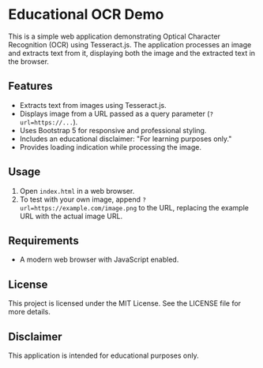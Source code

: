 # Educational OCR Demo

This is a simple web application demonstrating Optical Character Recognition (OCR) using Tesseract.js. The application processes an image and extracts text from it, displaying both the image and the extracted text in the browser.

## Features

- Extracts text from images using Tesseract.js.
- Displays image from a URL passed as a query parameter (`?url=https://...`).
- Uses Bootstrap 5 for responsive and professional styling.
- Includes an educational disclaimer: "For learning purposes only."
- Provides loading indication while processing the image.

## Usage

1. Open `index.html` in a web browser.
2. To test with your own image, append `?url=https://example.com/image.png` to the URL, replacing the example URL with the actual image URL.

## Requirements

- A modern web browser with JavaScript enabled.

## License

This project is licensed under the MIT License. See the LICENSE file for more details.

## Disclaimer

This application is intended for educational purposes only.
